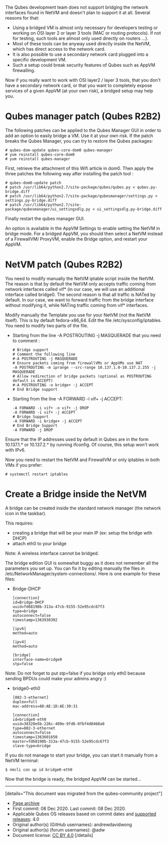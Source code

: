 The Qubes development team does not support bridging the network interfaces found in NetVM and doesn't plan to support it at all. Several reasons for that:

- Using a bridged VM is almost only necessary for developers testing or working on OSI layer 2 or layer 3 tools (MAC or routing protocols). If not for testing, such tools are almost only used directly on routers ...).
- Most of these tools can be anyway used directly inside the NetVM, which has direct access to the network card.
- It is also possible to use a secondary network card plugged into a specific development VM.
- Such a setup could break security features of Qubes such as AppVM firewalling.

Now if you really want to work with OSI layer2 / layer 3 tools, that you don't have a secondary network card, or that you want to completely expose services of a given AppVM (at your own risk), a bridged setup may help you.

# Qubes manager patch (Qubes R2B2)

The following patches can be applied to the Qubes Manager GUI in order to add an option to easily bridge a VM. Use it at your own risk. If the patch breaks the Qubes Manager, you can try to restore the Qubes packages:

```
# qubes-dom-update qubes-core-dom0 qubes-manager
# yum reinstall qubes-core-dom0
# yum reinstall qubes-manager
```

First, retrieve the attachment of this Wifi article in dom0. Then apply the three patches the following way after installing the patch tool :

```
# qubes-dom0-update patch
# patch /usr/lib64/python2.7/site-package/qubes/qubes.py < qubes.py-bridge.diff
# patch /usr/lib64/python2.7/site-package/qubesmanager/settings.py < settings.py-bridge.diff
# patch /usr/lib64/python2.7/site-package/qubesmanager/ui_settingsdlg.py < ui_settingsdlg.py-bridge.diff
```

Finally restart the qubes manager GUI.

An option is available in the AppVM Settings to enable setting the NetVM in bridge mode. For a bridged AppVM, you should then select a NetVM instead of a FirewallVM/ ProxyVM, enable the Bridge option, and restart your AppVM.

# NetVM patch (Qubes R2B2)

You need to modify manually the NetVM iptable script inside the NetVM. The reason is that by default the NetVM only accepts traffic coming from network interfaces called vif\* (in our case, we will use an additional interface called bridge0. The second reason is that all traffic is NATed by default. In our case, we want to forward traffic from the bridge interface without modifying it, while NATing traffic coming from vif\* interfaces.

Modify manually the Template you use for your NetVM (not the NetVM itself). This is by default fedora-x86_64. Edit the file /etc/sysconfig/iptables. You need to modify two parts of the file.

- Starting from the line -A POSTROUTING -j MASQUERADE that you need to comment :

  ```
  # Bridge support
  # Comment the following line
  #-A POSTROUTING -j MASQUERADE
  # Ensure packets coming from firewallVMs or AppVMs use NAT
  -A POSTROUTING -m iprange --src-range 10.137.1.0-10.137.2.255 -j MASQUERADE
  # Allow redirection of bridge packets (optional as POSTROUTING default is ACCEPT)
  #-A POSTROUTING -o bridge+ -j ACCEPT
  # End Bridge support
  ```

- Starting from the line -A FORWARD -i vif+ -j ACCEPT:

  ```
  -A FORWARD -i vif+ -o vif+ -j DROP
  -A FORWARD -i vif+ -j ACCEPT
  # Bridge Support
  -A FORWARD -i bridge+ -j ACCEPT
  # End Bridge Support
  -A FORWARD -j DROP
  ```

Ensure that the IP addresses used by default in Qubes are in the form 10.137.1.\* or 10.137.2.\* by running ifconfig. Of course, this setup won't work with IPv6.

Now you need to restart the NetVM and FirewallVM or only iptables in both VMs if you prefer:

```
# systemctl restart iptables
```

# Create a Bridge inside the NetVM

A bridge can be created inside the standard network manager (the network icon in the taskbar).

This requires:

- creating a bridge that will be your main IP (ex: setup the bridge with DHCP)
- attach eth0 to your bridge

Note: A wireless interface cannot be bridged.

The bridge edition GUI is somewhat buggy as it does not remember all the parameters you set up. You can fix it by editing manually the files in /etc/NetworkManager/system-connections/. Here is one example for these files:

- Bridge-DHCP

  ```
  [connection]
  id=Bridge-DHCP
  uuid=fd68198b-313a-47cb-9155-52e95cdc67f3
  type=bridge
  autoconnect=false
  timestamp=1363938302

  [ipv6]
  method=auto

  [ipv4]
  method=auto

  [bridge]
  interface-name=bridge0
  stp=false
  ```

Note: Do not forget to put stp=false if you bridge only eth0 because sending BPDUs could make your admins angry :)

- bridge0-eth0

  ```
  [802-3-ethernet]
  duplex=full
  mac-address=88:AE:1D:AE:30:31

  [connection]
  id=bridge0-eth0
  uuid=38320e5b-226c-409e-9fd6-0fbf4d0460a0
  type=802-3-ethernet
  autoconnect=false
  timestamp=1363601650
  master=fd68198b-313a-47cb-9155-52e95cdc67f3
  slave-type=bridge
  ```

If you do not manage to start your bridge, you can start it manually from a NetVM terminal:

```
$ nmcli con up id bridge0-eth0
```

Now that the bridge is ready, the bridged AppVM can be started...

------------------------------------------------------------------------

[details="This document was migrated from the qubes-community project"]
- [Page archive](https://github.com/Qubes-Community/Contents/blob/master/docs/configuration/network-bridge-support.md)
- First commit: 08 Dec 2020. Last commit: 08 Dec 2020.
- Applicable Qubes OS releases based on commit dates and [supported releases](https://www.qubes-os.org/doc/supported-releases/): 4.0
- Original author(s) (GitHub usernames): andrewdavidwong
- Original author(s) (forum usernames): @adw
- Document license: [CC BY 4.0](https://creativecommons.org/licenses/by/4.0/)
[/details]

<div data-theme-toc="true"> </div>